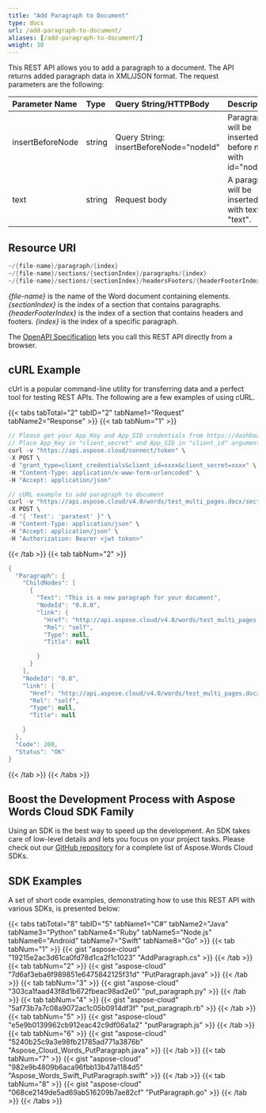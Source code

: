```yaml
---
title: "Add Paragraph to Document"
type: docs
url: /add-paragraph-to-document/
aliases: [/add-paragraph-to-document/]
weight: 30
---
```


This REST API allows you to add a paragraph to a document. The API returns added paragraph data in XML/JSON format. The request parameters are the following:

|Parameter Name|Type|Query String/HTTPBody|Description|
| :- | :- | :- | :- |
|insertBeforeNode|string|Query String: insertBeforeNode="nodeId"|Paragraph will be inserted before node with id="nodeId".|
|text|string|Request body|A paragraph will be inserted with text "text".|

## Resource URI

```java
~/{file-name}/paragraph/{index}
~/{file-name}/sections/{sectionIndex}/paragraphs/{index}
~/{file-name}/sections/{sectionIndex}/headersFooters/{headerFooterIndex}/paragraphs/{index}
```

*{file-name}* is the name of the Word document containing elements.
*{sectionIndex}* is the index of a section that contains paragraphs. 
*{headerFooterIndex}* is the index of a section that contains headers and footers. 
*{index}* is the index of a specific paragraph.

The [OpenAPI Specification](https://apireference.aspose.cloud/words/#/Paragraphs/InsertParagraph) lets you call this REST API directly from a browser.

## cURL Example

cUrl is a popular command-line utility for transferring data and a perfect tool for testing REST APIs. The following are a few examples of using cURL.

{{< tabs tabTotal="2" tabID="2" tabName1="Request" tabName2="Response" >}}
{{< tab tabNum="1" >}}
```java
// Please get your App_Key and App_SID credentials from https://dashboard.aspose.cloud/#/apps.
// Place App_Key in "client_secret" and App_SID in "client_id" argument.
curl -v "https://api.aspose.cloud/connect/token" \
-X POST \
-d "grant_type=client_credentials&client_id=xxxx&client_secret=xxxx" \
-H "Content-Type: application/x-www-form-urlencoded" \
-H "Accept: application/json"

// cURL example to add paragraph to document
curl -v "https://api.aspose.cloud/v4.0/words/test_multi_pages.docx/sections/0/paragraphs" \
-X POST \
-d "{ 'Text': 'paratext' }" \
-H "Content-Type: application/json" \
-H "Accept: application/json" \
-H "Authorization: Bearer <jwt token>"
```

{{< /tab >}}
{{< tab tabNum="2" >}}
```java
{
  "Paragraph": {
    "ChildNodes": [
      {
        "Text": "This is a new paragraph for your document",
        "NodeId": "0.8.0",
        "link": {
          "Href": "http://api.aspose.cloud/v4.0/words/test_multi_pages.docx/sections/0/paragraphs/8/runs/0",
          "Rel": "self",
          "Type": null,
          "Title": null

        }
      }
    ],
    "NodeId": "0.8",
    "link": {
      "Href": "http://api.aspose.cloud/v4.0/words/test_multi_pages.docx/sections/0/paragraphs/8",
      "Rel": "self",
      "Type": null,
      "Title": null

    }
  },
  "Code": 200,
  "Status": "OK"
}
```

{{< /tab >}}
{{< /tabs >}}
## Boost the Development Process with Aspose Words Cloud SDK Family

Using an SDK is the best way to speed up the development. An SDK takes care of low-level details and lets you focus on your project tasks. Please check out our [GitHub repository](https://github.com/aspose-words-cloud) for a complete list of Aspose.Words Cloud SDKs.

## SDK Examples

A set of short code examples, demonstrating how to use this REST API with various SDKs, is presented below:

{{< tabs tabTotal="8" tabID="5" tabName1="C#" tabName2="Java" tabName3="Python" tabName4="Ruby" tabName5="Node.js" tabName6="Android" tabName7="Swift" tabName8="Go" >}}
{{< tab tabNum="1" >}}
{{< gist "aspose-cloud" "19215e2ac3d61ca0fd78d1ca2f1c1023" "AddParagraph.cs" >}}
{{< /tab >}}
{{< tab tabNum="2" >}}
{{< gist "aspose-cloud" "7d6af3eba6f989851e6475842125f31d" "PutParagraph.java" >}}
{{< /tab >}}
{{< tab tabNum="3" >}}
{{< gist "aspose-cloud" "303ca1faad43f8d1b672fbeac98ad2e0" "put_paragraph.py" >}}
{{< /tab >}}
{{< tab tabNum="4" >}}
{{< gist "aspose-cloud" "5af73b7a7c08a9072ac1c05b0914df3f" "put_paragraph.rb" >}}
{{< /tab >}}
{{< tab tabNum="5" >}}
{{< gist "aspose-cloud" "e5e9b0139962cb912eac42c9df06a1a2" "putParagraph.js" >}}
{{< /tab >}}
{{< tab tabNum="6" >}}
{{< gist "aspose-cloud" "5240b25c9a3e98fb21785ad771a3876b" "Aspose_Cloud_Words_PutParagraph.java" >}}
{{< /tab >}}
{{< tab tabNum="7" >}}
{{< gist "aspose-cloud" "982e9b4809b6aca96fbb13b47a1184d5" "Aspose_Words_Swift_PutParagraph.swift" >}}
{{< /tab >}}
{{< tab tabNum="8" >}}
{{< gist "aspose-cloud" "068ce2149de5ad69ab516209b7ae82cf" "PutParagraph.go" >}}
{{< /tab >}}
{{< /tabs >}}
